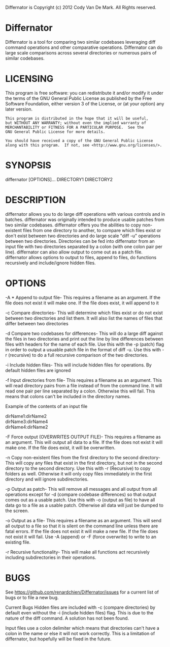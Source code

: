 Differnator is Copyright (c) 2012 Cody Van De Mark. All Rights reserved.

Differnator
===========

Differnator is a tool for comparing two similar codebases leveraging diff command operations and other comparative operations. Differnator can do large scale comparisons across several directories or numerous pairs of similar codebases.


LICENSING
===========

  This program is free software: you can redistribute it and/or modify
    it under the terms of the GNU General Public License as published by
    the Free Software Foundation, either version 3 of the License, or
    (at your option) any later version.

    This program is distributed in the hope that it will be useful,
    but WITHOUT ANY WARRANTY; without even the implied warranty of
    MERCHANTABILITY or FITNESS FOR A PARTICULAR PURPOSE.  See the
    GNU General Public License for more details.

    You should have received a copy of the GNU General Public License
    along with this program.  If not, see <http://www.gnu.org/licenses/>.


SYNOPSIS
===========

differnator [OPTIONS]... DIRECTORY1 DIRECTORY2


DESCRIPTION
===========

differnator allows you to do large diff operations with various controls and in batches. differnator was originally intended to produce usable
patches from two similar codebases. differnator offers you the abilities to copy non-existent files from one directory to another, to compare
which files exist or don't exist between two directories and do large scale "diff -u" operations between two directories. Directories can be
fed into differnator from an input file with two directories separated by a colon (with one colon pair per line). differnator can also allow
output to come out as a patch file. differnator allows options to output to files, append to files, do functions recursively and 
include/ignore hidden files.


OPTIONS
===========
-A * Append to output file- This requires a filename as an argument. If the file does not exist it will make one. If the file does exist, 
it will append to it

-c    Compare directories- This will determine which files exist or do not exist between two directories and list them. It will also list the 
names of files that differ between two directories

-d    Compare two codebases for differences- This will do a large diff against the files in two directories and print out the line by line
differences between files with headers for the name of each file. Use this with the -p (patch) flag in order to output a usuable 
patch file in the format of diff -u. Use this with -r (recursive) to do a full recursive comparison of the two directories.

-i    Include hidden files- This will include hidden files for operations. By default hidden files are ignored

-f    Input directories from file- This requires a filename as an argument. This will read directory pairs from a file instead of from the 
command line. It will read one pair per line separated by a colon. Otherwise this will fail. This means that colons can't be included
in the directory names.

Example of the contents of an input file

dirName1:dirName2   
dirName3:dirName4   
dirName4:dirName2   

-F    Force output (OVERWRITES OUTPUT FILE)- This requires a filename as an argument. This will output all data to a file. If the file does not exist it will make one. If the
file does exist, it will be overwritten. 

-n    Copy non-existent files from the first directory to the second directory- This will copy any files that exist in the first directory, but not 
in the second directory to the second directory. Use this with -r (Recursive) to copy folders as well. Otherwise it will only copy
files immediately in the first directory and will ignore subdirectories.

-p    Output as patch- This will remove all messages and all output from all operations except for -d (compare codebase differences) so
that output comes out as a usable patch. Use this with -o (output as file) to have all data go to a file as a usable patch. Otherwise
all data will just be dumped to the screen.

-o    Output as a file- This requires a filename as an argument. This will send all output to a file so that it is silent on the command line
unless there are fatal errors. If the file does not exist it will make a new file. If the file does not exist it will fail. Use -A (append)
or -F (force overwrite) to write to an existing file. 

-r    Recursive functionality- This will make all functions act recursively including subdirectories in their operations.

BUGS
===========

See https://github.com/renardchien/Differnator/issues for a current list of bugs or to file a new bug. 

Current Bugs
Hidden files are included with -c (compare directories) by default even without the -i (include hidden files) flag. This is due to the 
nature of the diff command. A solution has not been found.

Input files use a colon delimiter which means that directories can't have a colon in the name or else it will not work correctly. 
This is a limitation of differnator, but hopefully will be fixed in the future.

